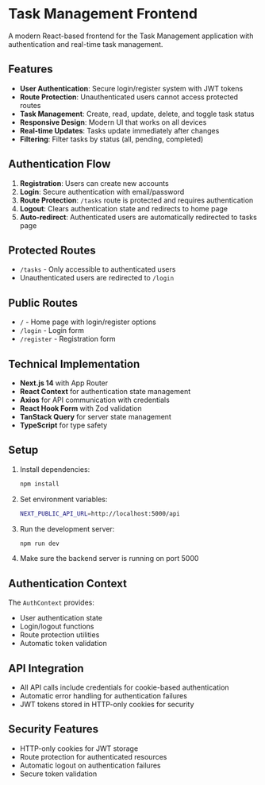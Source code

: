 # Task Management Frontend

A modern React-based frontend for the Task Management application with authentication and real-time task management.

## Features

- **User Authentication**: Secure login/register system with JWT tokens
- **Route Protection**: Unauthenticated users cannot access protected routes
- **Task Management**: Create, read, update, delete, and toggle task status
- **Responsive Design**: Modern UI that works on all devices
- **Real-time Updates**: Tasks update immediately after changes
- **Filtering**: Filter tasks by status (all, pending, completed)

## Authentication Flow

1. **Registration**: Users can create new accounts
2. **Login**: Secure authentication with email/password
3. **Route Protection**: `/tasks` route is protected and requires authentication
4. **Logout**: Clears authentication state and redirects to home page
5. **Auto-redirect**: Authenticated users are automatically redirected to tasks page

## Protected Routes

- `/tasks` - Only accessible to authenticated users
- Unauthenticated users are redirected to `/login`

## Public Routes

- `/` - Home page with login/register options
- `/login` - Login form
- `/register` - Registration form

## Technical Implementation

- **Next.js 14** with App Router
- **React Context** for authentication state management
- **Axios** for API communication with credentials
- **React Hook Form** with Zod validation
- **TanStack Query** for server state management
- **TypeScript** for type safety

## Setup

1. Install dependencies:
   ```bash
   npm install
   ```

2. Set environment variables:
   ```bash
   NEXT_PUBLIC_API_URL=http://localhost:5000/api
   ```

3. Run the development server:
   ```bash
   npm run dev
   ```

4. Make sure the backend server is running on port 5000

## Authentication Context

The `AuthContext` provides:
- User authentication state
- Login/logout functions
- Route protection utilities
- Automatic token validation

## API Integration

- All API calls include credentials for cookie-based authentication
- Automatic error handling for authentication failures
- JWT tokens stored in HTTP-only cookies for security

## Security Features

- HTTP-only cookies for JWT storage
- Route protection for authenticated resources
- Automatic logout on authentication failures
- Secure token validation
